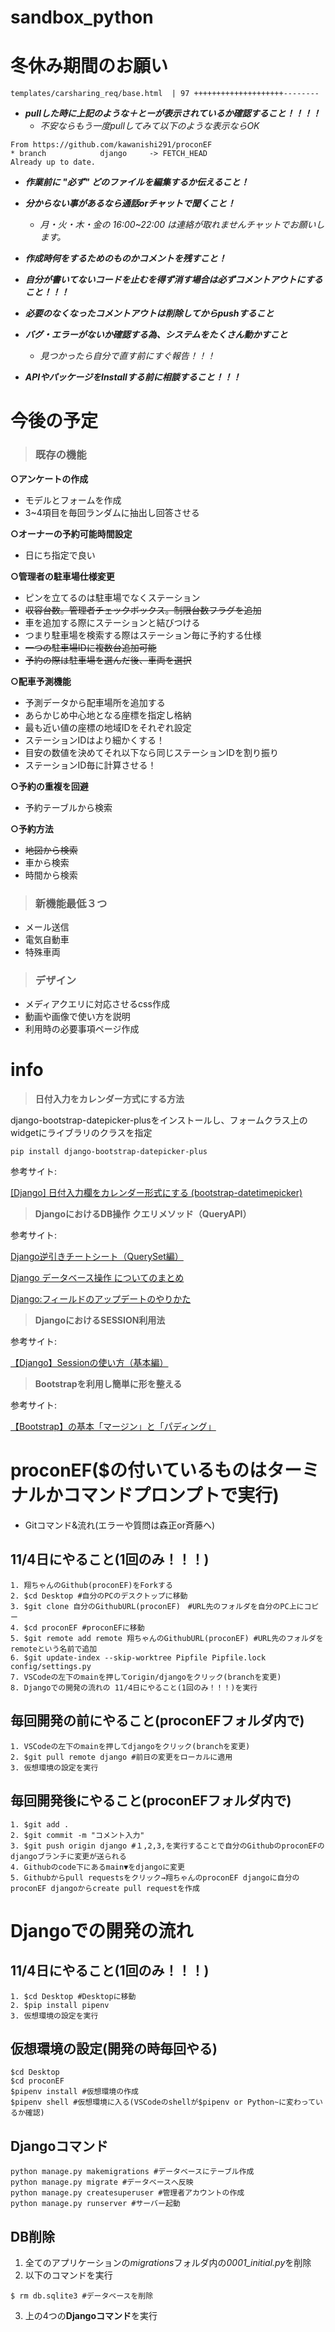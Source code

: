 # sandbox_python


# 冬休み期間のお願い


```templates/carsharing_req/base.html  | 97 ++++++++++++++++++++--------```

- ***pullした時に上記のような＋とーが表示されているか確認すること！！！！***
   - *不安ならもう一度pullしてみて以下のような表示ならOK*
```
From https://github.com/kawanishi291/proconEF
* branch            django     -> FETCH_HEAD
Already up to date.
```

- ***作業前に "必ず" どのファイルを編集するか伝えること！***

- ***分からない事があるなら通話orチャットで聞くこと！***
    - *月・火・木・金の 16:00~22:00 は連絡が取れませんチャットでお願いします。*

- ***作成時何をするためのものかコメントを残すこと！***

- ***自分が書いてないコードを止むを得ず消す場合は必ずコメントアウトにすること！！！***

- ***必要のなくなったコメントアウトは削除してからpushすること***

- ***バグ・エラーがないか確認する為、システムをたくさん動かすこと***
    - *見つかったら自分で直す前にすぐ報告！！！*

- ***APIやパッケージをInstallする前に相談すること！！！***



# 今後の予定
    
> ### **既存の機能**

**○アンケートの作成**

* モデルとフォームを作成
* 3~4項目を毎回ランダムに抽出し回答させる

**○オーナーの予約可能時間設定**

* 日にち指定で良い

**○管理者の駐車場仕様変更**

* ピンを立てるのは駐車場でなくステーション
* ~~収容台数。管理者チェックボックス。制限台数フラグを追加~~
* 車を追加する際にステーションと結びつける
* つまり駐車場を検索する際はステーション毎に予約する仕様
* ~~一つの駐車場IDに複数台追加可能~~
* ~~予約の際は駐車場を選んだ後、車両を選択~~

**○配車予測機能**

* 予測データから配車場所を追加する
* あらかじめ中心地となる座標を指定し格納
* 最も近い値の座標の地域IDをそれぞれ設定
* ステーションIDはより細かくする！
* 目安の数値を決めてそれ以下なら同じステーションIDを割り振り
* ステーションID毎に計算させる！

**○予約の重複を回避**

* 予約テーブルから検索

**○予約方法**

* ~~地図から検索~~
* 車から検索
* 時間から検索


> ### **新機能最低３つ**

* メール送信
* 電気自動車
* 特殊車両


> ### **デザイン**

* メディアクエリに対応させるcss作成
* 動画や画像で使い方を説明
* 利用時の必要事項ページ作成


# info

> **日付入力をカレンダー方式にする方法**

django-bootstrap-datepicker-plusをインストールし、フォームクラス上のwidgetにライブラリのクラスを指定
```
pip install django-bootstrap-datepicker-plus
```
参考サイト:

[[Django] 日付入力欄をカレンダー形式にする (bootstrap-datetimepicker)](https://qiita.com/okoppe8/items/999b8e3c86708fbb3926)


> **DjangoにおけるDB操作 クエリメソッド（QueryAPI）**

参考サイト:

[Django逆引きチートシート（QuerySet編）](https://qiita.com/uenosy/items/54136aff0f6373957d22#%E6%A4%9C%E7%B4%A2%E7%B3%BB)

[Django データベース操作 についてのまとめ](https://qiita.com/okoppe8/items/66a8747cf179a538355b)

[Django:フィールドのアップデートのやりかた](http://wpress.biz/blog/2017/02/25/django%E3%83%95%E3%82%A3%E3%83%BC%E3%83%AB%E3%83%89%E3%81%AE%E3%82%A2%E3%83%83%E3%83%97%E3%83%87%E3%83%BC%E3%83%88%E3%81%AE%E3%82%84%E3%82%8A%E3%81%8B%E3%81%9F/)

> **DjangoにおけるSESSION利用法**

参考サイト:

[【Django】Sessionの使い方（基本編）](https://idealive.jp/blog/2018/11/21/%E3%80%90django%E3%80%91session%E3%81%AE%E4%BD%BF%E3%81%84%E6%96%B9%EF%BC%88%E5%9F%BA%E6%9C%AC%E7%B7%A8%EF%BC%89/)

> **Bootstrapを利用し簡単に形を整える**

参考サイト:

[【Bootstrap】の基本「マージン」と「パディング」](https://design-studio-f.com/blog/bootstrap-utilities-spacing/)

# proconEF($の付いているものはターミナルかコマンドプロンプトで実行)
* Gitコマンド&流れ(エラーや質問は森正or斉藤へ)
## 11/4日にやること(1回のみ！！！)
```
1. 翔ちゃんのGithub(proconEF)をForkする
2. $cd Desktop #自分のPCのデスクトップに移動 
3. $git clone 自分のGithubURL(proconEF)　#URL先のフォルダを自分のPC上にコピー
4. $cd proconEF #proconEFに移動
5. $git remote add remote 翔ちゃんのGithubURL(proconEF) #URL先のフォルダをremoteという名前で追加
6. $git update-index --skip-worktree Pipfile Pipfile.lock config/settings.py
7. VSCodeの左下のmainを押してorigin/djangoをクリック(branchを変更)
8. Djangoでの開発の流れの 11/4日にやること(1回のみ！！！)を実行
```

## 毎回開発の前にやること(proconEFフォルダ内で)
```
1. VSCodeの左下のmainを押してdjangoをクリック(branchを変更)
2. $git pull remote django #前日の変更をローカルに適用
3. 仮想環境の設定を実行
```

## 毎回開発後にやること(proconEFフォルダ内で)
```
1. $git add .
2. $git commit -m "コメント入力"
3. $git push origin django #１,2,3,を実行することで自分のGithubのproconEFのdjangoブランチに変更が送られる
4. Githubのcode下にあるmain▼をdjangoに変更
5. Githubからpull requestsをクリック→翔ちゃんのproconEF djangoに自分のproconEF djangoからcreate pull requestを作成
```

# Djangoでの開発の流れ 
## 11/4日にやること(1回のみ！！！)
```
1. $cd Desktop #Desktopに移動
2. $pip install pipenv
3. 仮想環境の設定を実行
```

## 仮想環境の設定(開発の時毎回やる)
```
$cd Desktop
$cd proconEF
$pipenv install #仮想環境の作成
$pipenv shell #仮想環境に入る(VSCodeのshellが$pipenv or Python~に変わっているか確認)
```

## Djangoコマンド
```
python manage.py makemigrations #データベースにテーブル作成
python manage.py migrate #データベースへ反映
python manage.py createsuperuser #管理者アカウントの作成
python manage.py runserver #サーバー起動
```

## DB削除

1. 全てのアプリケーションの*migrations*フォルダ内の*0001_initial.py*を削除
2. 以下のコマンドを実行
```
$ rm db.sqlite3 #データベースを削除
```
3. 上の4つの**Djangoコマンド**を実行
